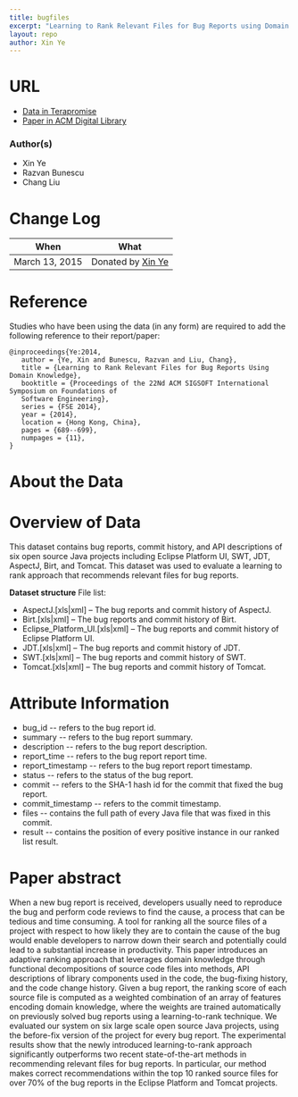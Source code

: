 ```yaml
---
title: bugfiles
excerpt: "Learning to Rank Relevant Files for Bug Reports using Domain Knowledge"
layout: repo
author: Xin Ye
---
```


# URL
  * [Data in Terapromise](https://terapromise.csc.ncsu.edu:8443/!/#repo/view/head/issues/bugfiles)
  * [Paper in ACM Digital Library](http://dl.acm.org/citation.cfm?id=2635868.2635874)

### Author(s)
 * Xin Ye
 * Razvan Bunescu
 * Chang Liu

# Change Log

When | What
---- | ----
March 13, 2015 | Donated by [Xin Ye](/repo/people/data-donors/promise4.html)

# Reference

Studies who have been using the data (in any form) are required to add the following reference to 
their report/paper:

```
@inproceedings{Ye:2014,
   author = {Ye, Xin and Bunescu, Razvan and Liu, Chang},
   title = {Learning to Rank Relevant Files for Bug Reports Using Domain Knowledge},
   booktitle = {Proceedings of the 22Nd ACM SIGSOFT International Symposium on Foundations of 
   Software Engineering},
   series = {FSE 2014},
   year = {2014},
   location = {Hong Kong, China},
   pages = {689--699},
   numpages = {11},
}
```

# About the Data

# Overview of Data

This dataset contains bug reports, commit history, and API descriptions of six open source Java projects including Eclipse Platform UI, SWT, JDT, AspectJ, Birt, and Tomcat. This dataset was used to evaluate a learning to rank approach that recommends relevant files for bug reports. 

**Dataset structure**
File list:
 * AspectJ.[xls|xml] – The bug reports and commit history of AspectJ.
 * Birt.[xls|xml] – The bug reports and commit history of Birt.
 * Eclipse\_Platform\_UI.[xls|xml] – The bug reports and commit history of Eclipse Platform UI.
 * JDT.[xls|xml] – The bug reports and commit history of JDT.
 * SWT.[xls|xml] – The bug reports and commit history of SWT.
 * Tomcat.[xls|xml] – The bug reports and commit history of Tomcat.


# Attribute Information

 * bug\_id -- refers to the bug report id.
 * summary -- refers to the bug report summary.
 * description -- refers to the bug report description.
 * report\_time -- refers to the bug report report time.
 * report\_timestamp -- refers to the bug report report timestamp.
 * status -- refers to the status of the bug report.
 * commit -- refers to the SHA-1 hash id for the commit that fixed the bug report.
 * commit\_timestamp -- refers to the commit timestamp.
 * files -- contains the full path of every Java file that was fixed in this commit.
 * result -- contains the position of every positive instance in our ranked list result.

# Paper abstract

When a new bug report is received, developers usually need to reproduce the bug and perform code 
reviews to find the cause, a process that can be tedious and time consuming. A tool for ranking 
all the source files of a project with respect to how likely they are to contain the cause of the 
bug would enable developers to narrow down their search and potentially could lead to a 
substantial increase in productivity. This paper introduces an adaptive ranking approach that 
leverages domain knowledge through functional decompositions of source code files into methods, 
API descriptions of library components used in the code, the bug-fixing history, and the code 
change history. Given a bug report, the ranking score of each source file is computed as a 
weighted combination of an array of features encoding domain knowledge, where the weights are 
trained automatically on previously solved bug reports using a learning-to-rank technique. We 
evaluated our system on six large scale open source Java projects, using the before-fix version 
of the project for every bug report. The experimental results show that the newly introduced 
learning-to-rank approach significantly outperforms two recent state-of-the-art methods in 
recommending relevant files for bug reports. In particular, our method makes correct 
recommendations within the top 10 ranked source files for over 70% of the bug reports in the 
Eclipse Platform and Tomcat projects.

